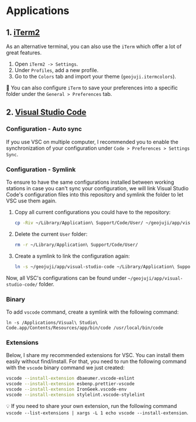# Applications

## 1. [iTerm2](http://www.iterm2.com/index.html)

As an alternative terminal, you can also use the `iTerm` which offer a lot of great features.

1. Open `iTerm2 -> Settings`.
2. Under `Profiles`, add a new profile.
3. Go to the `Colors` tab and import your theme (`geojuji.itermcolors`).

:memo: You can also configure `iTerm` to save your preferences into a specific folder under the `General > Preferences` tab.

## 2. [Visual Studio Code](https://code.visualstudio.com/)

### Configuration - Auto sync

If you use VSC on multiple computer, I recommended you to enable the synchronization of your configuration under `Code > Preferences > Settings Sync`.

### Configuration - Symlink

To ensure to have the same configurations installed between working stations in case you can't sync your configuration, we will link Visual Studio Code's configuration files into this repository and symlink the folder to let VSC use them again.

1. Copy all current configurations you could have to the repository:

    ```bash
    cp -Riv ~/Library/Application\ Support/Code/User/ ~/geojuji/app/visual-studio-code
    ```

1. Delete the current `User` folder:

    ```bash
    rm -r ~/Library/Application\ Support/Code/User/
    ```

1. Create a symlink to link the configuration again:

    ```bash
    ln -s ~/geojuji/app/visual-studio-code ~/Library/Application\ Support/Code/User
    ```

Now, all VSC's configurations can be found under `~/geojuji/app/visual-studio-code/` folder.

### Binary

To add `vscode` command, create a symlink with the following command:

```
ln -s /Applications/Visual\ Studio\ Code.app/Contents/Resources/app/bin/code /usr/local/bin/code
```

### Extensions

Below, I share my recommended extensions for VSC. You can install them easily without find/install. For that, you need to run the following command with the `vscode` binary command we just created:

```bash
vscode --install-extension dbaeumer.vscode-eslint
vscode --install-extension esbenp.prettier-vscode
vscode --install-extension IronGeek.vscode-env
vscode --install-extension stylelint.vscode-stylelint
```

:bulb: If you need to share your own extension, run the following command `vscode --list-extensions | xargs -L 1 echo vscode --install-extension`.
